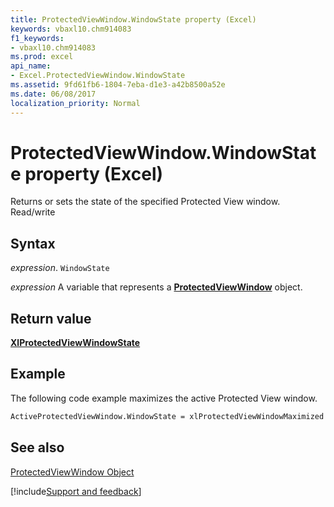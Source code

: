 ```yaml
---
title: ProtectedViewWindow.WindowState property (Excel)
keywords: vbaxl10.chm914083
f1_keywords:
- vbaxl10.chm914083
ms.prod: excel
api_name:
- Excel.ProtectedViewWindow.WindowState
ms.assetid: 9fd61fb6-1804-7eba-d1e3-a42b8500a52e
ms.date: 06/08/2017
localization_priority: Normal
---
```



# ProtectedViewWindow.WindowState property (Excel)

Returns or sets the state of the specified Protected View window. Read/write


## Syntax

_expression_. `WindowState`

_expression_ A variable that represents a **[ProtectedViewWindow](Excel.ProtectedViewWindow.md)** object.


## Return value

 **[XlProtectedViewWindowState](Excel.XlProtectedViewWindowState.md)**


## Example

The following code example maximizes the active Protected View window.


```vb
ActiveProtectedViewWindow.WindowState = xlProtectedViewWindowMaximized 
```


## See also


[ProtectedViewWindow Object](Excel.ProtectedViewWindow.md)

[!include[Support and feedback](~/includes/feedback-boilerplate.md)]